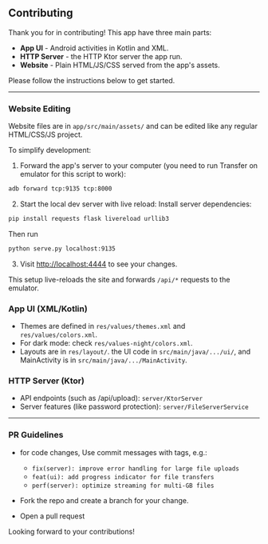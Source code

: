 ## Contributing

Thank you for in contributing! This app have three main parts:

- **App UI** - Android activities in Kotlin and XML.
- **HTTP Server** - the HTTP Ktor server the app run.
- **Website** - Plain HTML/JS/CSS served from the app's assets.

Please follow the instructions below to get started.

---

### Website Editing

Website files are in `app/src/main/assets/` and can be edited like any regular HTML/CSS/JS project.

To simplify development:

1. Forward the app's server to your computer (you need to run Transfer on emulator for this script to work):

```bash
adb forward tcp:9135 tcp:8000
```

2. Start the local dev server with live reload:
Install server dependencies:
```bash
pip install requests flask livereload urllib3
```
Then run
```bash
python serve.py localhost:9135
```

3. Visit [http://localhost:4444](http://localhost:4444) to see your changes.

This setup live-reloads the site and forwards `/api/*` requests to the emulator.

### App UI (XML/Kotlin)

- Themes are defined in `res/values/themes.xml` and `res/values/colors.xml`.
- For dark mode: check `res/values-night/colors.xml`.
- Layouts are in `res/layout/`. the UI code in `src/main/java/.../ui/`, and MainActivity is in `src/main/java/.../MainActivity`.

### HTTP Server (Ktor)

- API endpoints (such as /api/upload): `server/KtorServer`
- Server features (like password protection): `server/FileServerService`

---

### PR Guidelines

- for code changes, Use commit messages with tags, e.g.:

  - `fix(server): improve error handling for large file uploads`
  - `feat(ui): add progress indicator for file transfers`
  - `perf(server): optimize streaming for multi-GB files`

- Fork the repo and create a branch for your change.
- Open a pull request

Looking forward to your contributions!
